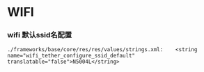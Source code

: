 # WIFI

### wifi 默认ssid名配置

```
./frameworks/base/core/res/res/values/strings.xml:    <string name="wifi_tether_configure_ssid_default" translatable="false">N5004L</string>
```


